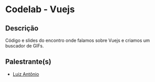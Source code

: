 # Codelab - Vuejs

## Descrição
Código e slides do encontro onde falamos sobre Vuejs e criamos um buscador de GIFs.

## Palestrante(s)
- [Luiz Antônio](https://github.com/luizantoniojr)
